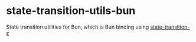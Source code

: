 # state-transition-utils-bun
State transition utilities for Bun, which is Bun binding using [state-transition-z](https://github.com/ChainSafe/state-transition-z)